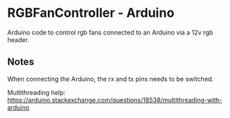 # RGBFanController - Arduino

Arduino code to control rgb fans connected to an Arduino via a 12v rgb header.

## Notes

When connecting the Arduino, the rx and tx pins needs to be switched.

Multithreading help:
https://arduino.stackexchange.com/questions/18538/multithreading-with-arduino